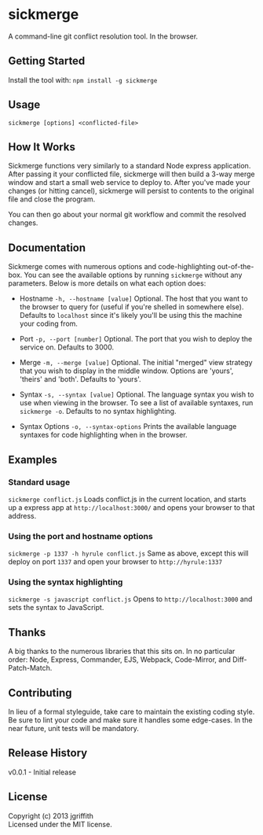# sickmerge

A command-line git conflict resolution tool. In the browser.

## Getting Started
Install the tool with: `npm install -g sickmerge`

## Usage
```shell
sickmerge [options] <conflicted-file>
```

## How It Works
Sickmerge functions very similarly to a standard Node express application. After passing it your conflicted file, sickmerge will then build a 3-way merge window and start a small web service to deploy to. After you've made your changes (or hitting cancel), sickmerge will persist to contents to the original file and close the program. 

You can then go about your normal git workflow and commit the resolved changes.

## Documentation
Sickmerge comes with numerous options and code-highlighting out-of-the-box. You can see the available options by running `sickmerge` without any parameters. Below is more details on what each option does:

- Hostname `-h, --hostname [value]`
Optional. The host that you want to the browser to query for (useful if you're shelled in somewhere else). Defaults to `localhost` since it's likely you'll be using this the machine your coding from.

- Port `-p, --port [number]`
Optional. The port that you wish to deploy the service on. Defaults to 3000.

- Merge `-m, --merge [value]`
Optional. The initial "merged" view strategy that you wish to display in the middle window. Options are 'yours', 'theirs' and 'both'. Defaults to 'yours'.

- Syntax `-s, --syntax [value]`
Optional. The language syntax you wish to use when viewing in the browser. To see a list of available syntaxes, run `sickmerge -o`. Defaults to no syntax highlighting.

- Syntax Options `-o, --syntax-options`
Prints the available language syntaxes for code highlighting when in the browser.

## Examples
### Standard usage
`sickmerge conflict.js`
Loads conflict.js in the current location, and starts up a express app at `http://localhost:3000/` and opens your browser to that address.

### Using the port and hostname options
`sickmerge -p 1337 -h hyrule conflict.js`
Same as above, except this will deploy on port `1337` and open your browser to `http://hyrule:1337`

### Using the syntax highlighting
`sickmerge -s javascript conflict.js`
Opens to `http://localhost:3000` and sets the syntax to JavaScript.

## Thanks
A big thanks to the numerous libraries that this sits on. In no particular order: Node, Express, Commander, EJS, Webpack, Code-Mirror, and Diff-Patch-Match.

## Contributing
In lieu of a formal styleguide, take care to maintain the existing coding style. Be sure to lint your code and make sure it handles some edge-cases. In the near future, unit tests will be mandatory.

## Release History
v0.0.1 - Initial release

## License
Copyright (c) 2013 jgriffith  
Licensed under the MIT license.